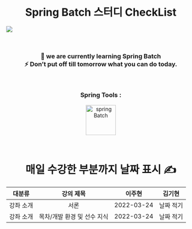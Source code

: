 <h1 align="center">Spring Batch 스터디 CheckList</h1>
<p><img align="center" src="https://user-images.githubusercontent.com/58985553/159728753-3bd6a92b-ec76-4bba-a0d3-b110606e36c3.png"</img></p>
<br>
<h3 align="center">
🌱 we are currently learning Spring Batch</br>
⚡ Don’t put off till tomorrow what you can do today.
</h3>
<br>
<h3 align="center">Spring Tools :</h3>
<p align="center"> <a href="https://spring.io/projects/spring-batch" target="_blank" rel="spring Batch"> 
      <img src="https://spring.io/images/batch-1ba11da84f16522be09ca25075d999de.svg" href="https://spring.io/projects/spring-batch"
      alt="spring Batch" width="80" height="80" /> </a> </p>
<br>

<h1 align="center">매일 수강한 부분까지 날짜 표시 ✍ </h1>
<div align="center">
      
      
| 대분류 | 강의 제목 | 이주현 | 김기현 | 
| :--:|:--:|:--:|:--:|
| 강좌 소개 | 서론 |2022-03-24|날짜 적기|
| 강좌 소개 | 목차/개발 환경 및 선수 지식 |2022-03-24|날짜 적기|

      
</div>
